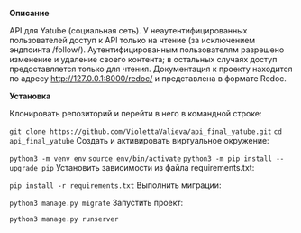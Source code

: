 **Описание**

API для Yatube (cоциальная сеть). У неаутентифицированных пользователей доступ к API только на чтение (за исключением эндпоинта /follow/). Аутентифицированным пользователям разрешено изменение и удаление своего контента; в остальных случаях доступ предоставляется только для чтения.
Документация к проекту находится по адресу http://127.0.0.1:8000/redoc/ и представлена в формате Redoc.

**Установка**

Клонировать репозиторий и перейти в него в командной строке:

`git clone https://github.com/ViolettaValieva/api_final_yatube.git`
`cd api_final_yatube`
Cоздать и активировать виртуальное окружение:

`python3 -m venv env`
`source env/bin/activate`
`python3 -m pip install --upgrade pip`
Установить зависимости из файла requirements.txt:

`pip install -r requirements.txt`
Выполнить миграции:

`python3 manage.py migrate`
Запустить проект:

`python3 manage.py runserver`

